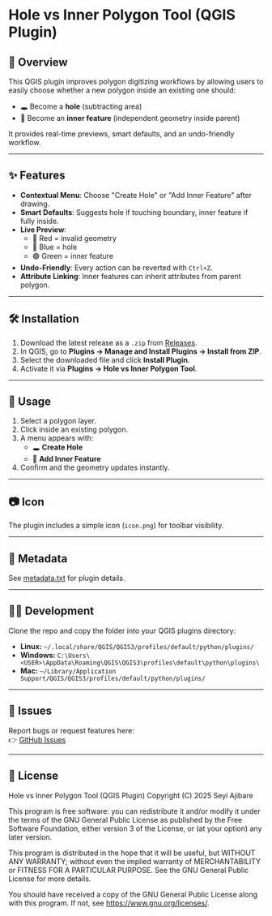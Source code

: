 # Hole vs Inner Polygon Tool (QGIS Plugin)

## 📌 Overview
This QGIS plugin improves polygon digitizing workflows by allowing users to easily choose whether a new polygon inside an existing one should:
- 🕳️ Become a **hole** (subtracting area)
- 🧱 Become an **inner feature** (independent geometry inside parent)

It provides real-time previews, smart defaults, and an undo-friendly workflow.

---

## ✨ Features
- **Contextual Menu**: Choose "Create Hole" or "Add Inner Feature" after drawing.
- **Smart Defaults**: Suggests hole if touching boundary, inner feature if fully inside.
- **Live Preview**: 
  - 🔴 Red = invalid geometry  
  - 🔵 Blue = hole  
  - 🟢 Green = inner feature
- **Undo-Friendly**: Every action can be reverted with `Ctrl+Z`.
- **Attribute Linking**: Inner features can inherit attributes from parent polygon.

---

## 🛠 Installation
1. Download the latest release as a `.zip` from [Releases](https://github.com/oseyiajibare/Hole_inner/releases).
2. In QGIS, go to **Plugins → Manage and Install Plugins → Install from ZIP**.
3. Select the downloaded file and click **Install Plugin**.
4. Activate it via **Plugins → Hole vs Inner Polygon Tool**.

---

## 🚀 Usage
1. Select a polygon layer.
2. Click inside an existing polygon.
3. A menu appears with:
   - 🕳️ **Create Hole**
   - 🧱 **Add Inner Feature**
4. Confirm and the geometry updates instantly.

---

## 📷 Icon
The plugin includes a simple icon (`icon.png`) for toolbar visibility.

---

## 📜 Metadata
See [metadata.txt](metadata.txt) for plugin details.

---

## 🧑‍💻 Development
Clone the repo and copy the folder into your QGIS plugins directory:
- **Linux:** `~/.local/share/QGIS/QGIS3/profiles/default/python/plugins/`
- **Windows:** `C:\Users\<USER>\AppData\Roaming\QGIS\QGIS3\profiles\default\python\plugins\`
- **Mac:** `~/Library/Application Support/QGIS/QGIS3/profiles/default/python/plugins/`

---

## 🐞 Issues
Report bugs or request features here:  
👉 [GitHub Issues](https://github.com/oseyiajibare/hole_inner_plugin/issues)

---

## 📄 License
Hole vs Inner Polygon Tool (QGIS Plugin)
Copyright (C) 2025 Seyi Ajibare

This program is free software: you can redistribute it and/or modify
it under the terms of the GNU General Public License as published by
the Free Software Foundation, either version 3 of the License, or
(at your option) any later version.

This program is distributed in the hope that it will be useful,
but WITHOUT ANY WARRANTY; without even the implied warranty of
MERCHANTABILITY or FITNESS FOR A PARTICULAR PURPOSE.  See the
GNU General Public License for more details.

You should have received a copy of the GNU General Public License
along with this program.  If not, see <https://www.gnu.org/licenses/>.
